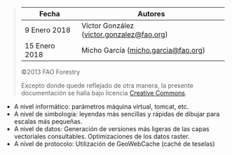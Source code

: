 > | Fecha         | Autores                                         |
> |---------------|-------------------------------------------------|
> | 9  Enero 2018 | Víctor González (<victor.gonzalez@fao.org>)  |
> | 15 Enero 2018 | Micho García (<micho.garcia@fao.org>) |
>
> ©2013 FAO Forestry
>
> Excepto donde quede reflejado de otra manera, la presente documentación se halla bajo licencia [Creative Commons](http://creativecommons.org/licenses/by-sa/3.0/deed.es).

* A nivel informático: parámetros máquina virtual, tomcat, etc.
* A nivel de simbología: leyendas más sencillas y rápidas de dibujar para escalas más pequeñas.
* A nivel de datos: Generación de versiones más ligeras de las capas vectoriales consultables. Optimizaciones de los datos raster.
* A nivel de protocolo: Utilización de GeoWebCache (caché de teselas)

